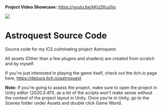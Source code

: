 **Project Video Showcase:** https://youtu.be/kKjzSfcu0jo 

![](https://img.itch.zone/aW1hZ2UvMTA5MTY2OS82MzUyMDI2LmdpZg==/347x500/gBbZZW.gif)

# Astroquest Source Code
Source code for my ICS culminating project Astroquest.

All assets (Other than a few plugins and shaders) are created from scratch and by myself.

If you're just interested in playing the game itself, check out the itch.io page here, 
https://dezura.itch.io/astroquest

**Note:** If you're going to assess the project, make sure to open the project in Unity editor (2020.3.4f1), as a lot of the scripts won't make sense without the context of the project layout in Unity. Once you're in Unity, go to the Scenes folder under Assets and double click Game World.

